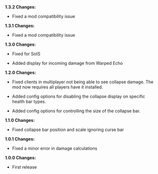 **1.3.2 Changes:**

* Fixed a mod compatibility issue

**1.3.1 Changes:**

* Fixed a mod compatibility issue

**1.3.0 Changes:**

* Fixed for SotS

* Added display for incoming damage from Warped Echo

**1.2.0 Changes:**

* Fixed clients in multiplayer not being able to see collapse damage. The mod now requires all players have it installed.

* Added config options for disabling the collapse display on specific health bar types.

* Added config options for controlling the size of the collapse bar.

**1.1.0 Changes:**

* Fixed collapse bar position and scale ignoring curse bar

**1.0.1 Changes:**

* Fixed a minor error in damage calculations

**1.0.0 Changes:**

* First release